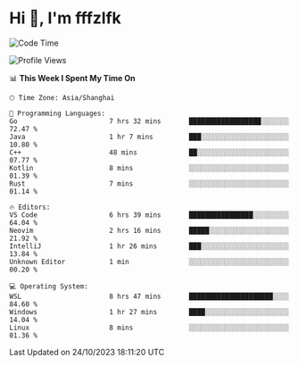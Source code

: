 # Hi 👋, I'm fffzlfk

<!--START_SECTION:waka-->
![Code Time](http://img.shields.io/badge/Code%20Time-529%20hrs%2042%20mins-blue)

![Profile Views](http://img.shields.io/badge/Profile%20Views-0-blue)

📊 **This Week I Spent My Time On** 

```text
🕑︎ Time Zone: Asia/Shanghai

💬 Programming Languages: 
Go                       7 hrs 32 mins       ██████████████████░░░░░░░   72.47 % 
Java                     1 hr 7 mins         ███░░░░░░░░░░░░░░░░░░░░░░   10.80 % 
C++                      48 mins             ██░░░░░░░░░░░░░░░░░░░░░░░   07.77 % 
Kotlin                   8 mins              ░░░░░░░░░░░░░░░░░░░░░░░░░   01.39 % 
Rust                     7 mins              ░░░░░░░░░░░░░░░░░░░░░░░░░   01.14 % 

🔥 Editors: 
VS Code                  6 hrs 39 mins       ████████████████░░░░░░░░░   64.04 % 
Neovim                   2 hrs 16 mins       █████░░░░░░░░░░░░░░░░░░░░   21.92 % 
IntelliJ                 1 hr 26 mins        ███░░░░░░░░░░░░░░░░░░░░░░   13.84 % 
Unknown Editor           1 min               ░░░░░░░░░░░░░░░░░░░░░░░░░   00.20 % 

💻 Operating System: 
WSL                      8 hrs 47 mins       █████████████████████░░░░   84.60 % 
Windows                  1 hr 27 mins        ████░░░░░░░░░░░░░░░░░░░░░   14.04 % 
Linux                    8 mins              ░░░░░░░░░░░░░░░░░░░░░░░░░   01.36 % 
```


 Last Updated on 24/10/2023 18:11:20 UTC
<!--END_SECTION:waka-->
